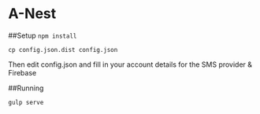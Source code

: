 # A-Nest


##Setup
``npm install``

``cp config.json.dist config.json``

Then edit config.json and fill in your account details for the SMS provider & Firebase

##Running


``gulp serve``

